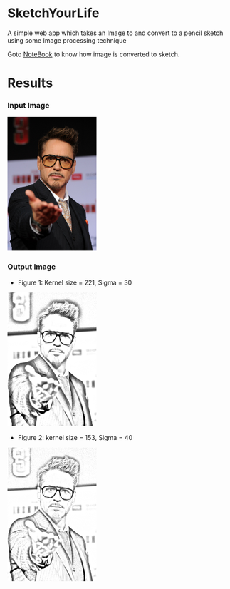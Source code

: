 # SketchYourLife
A simple web app which takes an Image to and convert to a pencil sketch using some Image processing technique


Goto [NoteBook](https://github.com/Thehunk1206/SketchYourLife/blob/master/python%20NoteBook/imageTosketch.ipynb) to know how image is converted to sketch.

# Results
### Input Image
<img src="https://github.com/Thehunk1206/SketchYourLife/blob/master/sampleImage/robert2.jpg" alt="original"
width="200" height="300"/>

### Output Image
+ Figure 1: Kernel size = 221, Sigma = 30

<img src="https://github.com/Thehunk1206/SketchYourLife/blob/master/results/RDJsketch221.png" alt="original"
width="200" height="300"/> 

+ Figure 2: kernel size = 153, Sigma = 40

<img src="https://github.com/Thehunk1206/SketchYourLife/blob/master/results/RobertSketch153.png" alt="original"
width="200" height="300"/>
